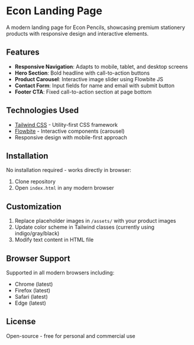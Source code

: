 # Econ Landing Page

A modern landing page for Econ Pencils, showcasing premium stationery products with responsive design and interactive elements.

## Features

- **Responsive Navigation**: Adapts to mobile, tablet, and desktop screens
- **Hero Section**: Bold headline with call-to-action buttons
- **Product Carousel**: Interactive image slider using Flowbite JS
- **Contact Form**: Input fields for name and email with submit button
- **Footer CTA**: Fixed call-to-action section at page bottom

## Technologies Used

- [Tailwind CSS](https://tailwindcss.com/) - Utility-first CSS framework
- [Flowbite](https://flowbite.com/) - Interactive components (carousel)
- Responsive design with mobile-first approach

## Installation

No installation required - works directly in browser:

1. Clone repository
2. Open `index.html` in any modern browser

## Customization

1. Replace placeholder images in `/assets/` with your product images
2. Update color scheme in Tailwind classes (currently using indigo/gray/black)
3. Modify text content in HTML file

## Browser Support

Supported in all modern browsers including:
- Chrome (latest)
- Firefox (latest)
- Safari (latest)
- Edge (latest)

## License

Open-source - free for personal and commercial use
